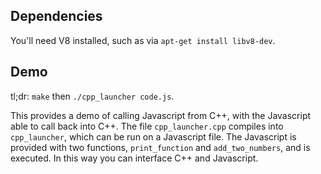 Dependencies
------------
You'll need V8 installed, such as via `apt-get install libv8-dev`.

Demo
----
tl;dr: `make` then `./cpp_launcher code.js`.

This provides a demo of calling Javascript from C++, with the Javascript able to call back into C++.
The file `cpp_launcher.cpp` compiles into `cpp_launcher`, which can be run on a Javascript file.
The Javascript is provided with two functions, `print_function` and `add_two_numbers`, and is executed.
In this way you can interface C++ and Javascript.
